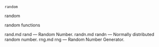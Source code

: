 

	
	random

random

random functions


rand.md rand</a> &#8212; <span class = "refentry-description">Random Number.
randn.md randn</a> &#8212; <span class = "refentry-description">Normally distributed random number.
rng.md rng</a> &#8212; <span class = "refentry-description">Random Number Generator.



